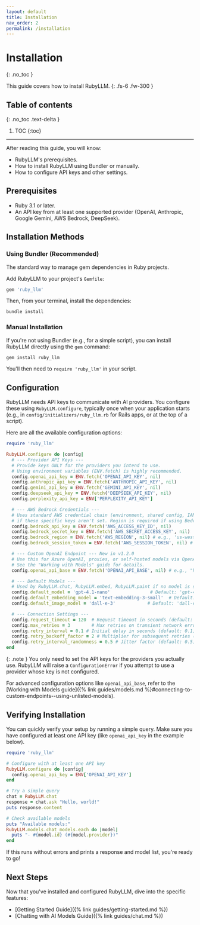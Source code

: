 ```yaml
---
layout: default
title: Installation
nav_order: 2
permalink: /installation
---
```


# Installation
{: .no_toc }

This guide covers how to install RubyLLM.
{: .fs-6 .fw-300 }

## Table of contents
{: .no_toc .text-delta }

1. TOC
{:toc}

---

After reading this guide, you will know:

*   RubyLLM's prerequisites.
*   How to install RubyLLM using Bundler or manually.
*   How to configure API keys and other settings.

## Prerequisites

*   Ruby 3.1 or later.
*   An API key from at least one supported provider (OpenAI, Anthropic, Google Gemini, AWS Bedrock, DeepSeek).

## Installation Methods

### Using Bundler (Recommended)

The standard way to manage gem dependencies in Ruby projects.

Add RubyLLM to your project's `Gemfile`:

```ruby
gem 'ruby_llm'
```

Then, from your terminal, install the dependencies:

```bash
bundle install
```

### Manual Installation

If you're not using Bundler (e.g., for a simple script), you can install RubyLLM directly using the `gem` command:

```bash
gem install ruby_llm
```

You'll then need to `require 'ruby_llm'` in your script.

## Configuration

RubyLLM needs API keys to communicate with AI providers. You configure these using `RubyLLM.configure`, typically once when your application starts (e.g., in `config/initializers/ruby_llm.rb` for Rails apps, or at the top of a script).

Here are all the available configuration options:

```ruby
require 'ruby_llm'

RubyLLM.configure do |config|
  # --- Provider API Keys ---
  # Provide keys ONLY for the providers you intend to use.
  # Using environment variables (ENV.fetch) is highly recommended.
  config.openai_api_key = ENV.fetch('OPENAI_API_KEY', nil)
  config.anthropic_api_key = ENV.fetch('ANTHROPIC_API_KEY', nil)
  config.gemini_api_key = ENV.fetch('GEMINI_API_KEY', nil)
  config.deepseek_api_key = ENV.fetch('DEEPSEEK_API_KEY', nil)
  config.perplexity_api_key = ENV['PERPLEXITY_API_KEY']

  # --- AWS Bedrock Credentials ---
  # Uses standard AWS credential chain (environment, shared config, IAM role)
  # if these specific keys aren't set. Region is required if using Bedrock.
  config.bedrock_api_key = ENV.fetch('AWS_ACCESS_KEY_ID', nil)
  config.bedrock_secret_key = ENV.fetch('AWS_SECRET_ACCESS_KEY', nil)
  config.bedrock_region = ENV.fetch('AWS_REGION', nil) # e.g., 'us-west-2'
  config.bedrock_session_token = ENV.fetch('AWS_SESSION_TOKEN', nil) # For temporary credentials

  # --- Custom OpenAI Endpoint --- New in v1.2.0
  # Use this for Azure OpenAI, proxies, or self-hosted models via OpenAI-compatible APIs.
  # See the "Working with Models" guide for details.
  config.openai_api_base = ENV.fetch('OPENAI_API_BASE', nil) # e.g., "https://your-azure.openai.azure.com"

  # --- Default Models ---
  # Used by RubyLLM.chat, RubyLLM.embed, RubyLLM.paint if no model is specified.
  config.default_model = 'gpt-4.1-nano'               # Default: 'gpt-4.1-nano'
  config.default_embedding_model = 'text-embedding-3-small'  # Default: 'text-embedding-3-small'
  config.default_image_model = 'dall-e-3'            # Default: 'dall-e-3'

  # --- Connection Settings ---
  config.request_timeout = 120  # Request timeout in seconds (default: 120)
  config.max_retries = 3        # Max retries on transient network errors (default: 3)
  config.retry_interval = 0.1 # Initial delay in seconds (default: 0.1)
  config.retry_backoff_factor = 2 # Multiplier for subsequent retries (default: 2)
  config.retry_interval_randomness = 0.5 # Jitter factor (default: 0.5)
end
```

{: .note }
You only need to set the API keys for the providers you actually use. RubyLLM will raise a `ConfigurationError` if you attempt to use a provider whose key is not configured.

For advanced configuration options like `openai_api_base`, refer to the [Working with Models guide]({% link guides/models.md %}#connecting-to-custom-endpoints--using-unlisted-models).

## Verifying Installation

You can quickly verify your setup by running a simple query. Make sure you have configured at least one API key (like `openai_api_key` in the example below).

```ruby
require 'ruby_llm'

# Configure with at least one API key
RubyLLM.configure do |config|
  config.openai_api_key = ENV['OPENAI_API_KEY']
end

# Try a simple query
chat = RubyLLM.chat
response = chat.ask "Hello, world!"
puts response.content

# Check available models
puts "Available models:"
RubyLLM.models.chat_models.each do |model|
  puts "- #{model.id} (#{model.provider})"
end
```

If this runs without errors and prints a response and model list, you're ready to go!

## Next Steps

Now that you've installed and configured RubyLLM, dive into the specific features:

*   [Getting Started Guide]({% link guides/getting-started.md %})
*   [Chatting with AI Models Guide]({% link guides/chat.md %})